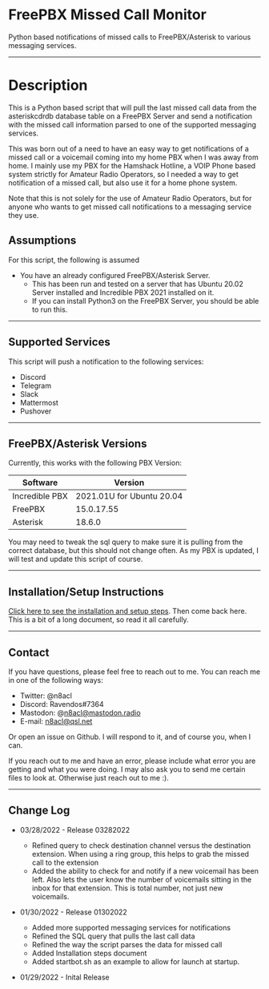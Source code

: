 # FreePBX Missed Call Monitor
Python based notifications of missed calls to FreePBX/Asterisk to various messaging services.

---

# Description

This is a Python based script that will pull the last missed call data from the asteriskcdrdb database table on a FreePBX Server and send a notification with the missed call information parsed to one of the supported messaging services.

This was born out of a need to have an easy way to get notifications of a missed call or a voicemail coming into my home PBX when I was away from home. I mainly use my PBX for the Hamshack Hotline, a VOIP Phone based system strictly for Amateur Radio Operators, so I needed a way to get notification of a missed call, but also use it for a home phone system.

Note that this is not solely for the use of Amateur Radio Operators, but for anyone who wants to get missed call notifications to a messaging service they use.

## Assumptions

For this script, the following is assumed

- You have an already configured FreePBX/Asterisk Server.
  - This has been run and tested on a server that has Ubuntu 20.02 Server installed and Incredible PBX 2021 installed on it.
  - If you can install Python3 on the FreePBX Server, you should be able to run this.

---

## Supported Services

This script will push a notification to the following services:

- Discord
- Telegram
- Slack
- Mattermost
- Pushover

---

## FreePBX/Asterisk Versions

Currently, this works with the following PBX Version:

|Software|Version|
|--------|-------|
|Incredible PBX|2021.01U for Ubuntu 20.04|
|FreePBX|15.0.17.55|
|Asterisk|18.6.0|

You may need to tweak the sql query to make sure it is pulling from the correct database, but this should not change often. As my PBX is updated, I will test and update this script of course.

---

## Installation/Setup Instructions

[Click here to see the installation and setup steps](https://github.com/n8acl/freepbx_call_monitor/blob/main/Installation-Setup.md). Then come back here. This is a bit of a long document, so read it all carefully.

---
## Contact
If you have questions, please feel free to reach out to me. You can reach me in one of the following ways:

- Twitter: @n8acl
- Discord: Ravendos#7364
- Mastodon: @n8acl@mastodon.radio
- E-mail: n8acl@qsl.net

Or open an issue on Github. I will respond to it, and of course you, when I can. 

If you reach out to me and have an error, please include what error you are getting and what you were doing. I may also ask you to send me certain files to look at. Otherwise just reach out to me :).

---

## Change Log
* 03/28/2022 - Release 03282022
  * Refined query to check destination channel versus the destination extension. When using a ring group, this helps to grab the missed call to the extension
  * Added the ability to check for and notify if a new voicemail has been left. Also lets the user know the number of voicemails sitting in the inbox for that extension. This is total number, not just new voicemails.

* 01/30/2022 - Release 01302022
  * Added more supported messaging services for notifications
  * Refined the SQL query that pulls the last call data
  * Refined the way the script parses the data for missed call
  * Added Installation steps document
  * Added startbot.sh as an example to allow for launch at startup.

* 01/29/2022 - Inital Release
